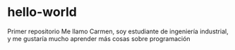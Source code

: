 # hello-world
Primer repositorio 
Me llamo Carmen, soy estudiante de ingeniería industrial, y me gustaría mucho aprender más cosas sobre programación 
